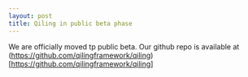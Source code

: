 ```yaml
---
layout: post
title: Qiling in public beta phase
---
```


We are officially moved tp public beta. Our github repo is available at (https://github.com/qilingframework/qiling)[https://github.com/qilingframework/qiling]

